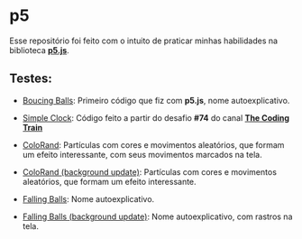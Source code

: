 
# p5

Esse repositório foi feito com o intuito de praticar minhas habilidades na biblioteca [**p5.js**](https://p5js.org/ "p5.js").

## Testes:

* [Boucing Balls](https://eumsmo.github.io/p5/test/balls/): Primeiro código que fiz com **p5.js**, nome autoexplicativo.

* [Simple Clock](https://eumsmo.github.io/p5/test/clock/): Código feito a partir do desafio **#74** do canal [**The Coding Train**](https://www.youtube.com/user/shiffman)

* [ColoRand](https://eumsmo.github.io/p5/test/colorand/): Partículas com cores e movimentos aleatórios, que formam um efeito interessante, com seus movimentos marcados na tela. 

* [ColoRand (background update)](https://eumsmo.github.io/p5/test/colorand/?background): Partículas com cores e movimentos aleatórios, que formam um efeito interessante.

* [Falling Balls](https://eumsmo.github.io/p5/test/fall/): Nome autoexplicativo.

* [Falling Balls (background update)](https://eumsmo.github.io/p5/test/fall/?background): Nome autoexplicativo, com rastros na tela.
